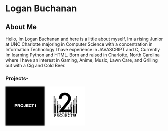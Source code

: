 # Logan Buchanan
## About Me
Hello, Im Logan Buchanan and here is a little about myself,
Im a rising Junior at UNC Charlotte majoring in Computer Science
with a concentration in Information Technology
I have experience in JAVASCRIPT and C, Currently Im learning
Python and HTML.
Born and raised in Charlotte, North Carolina where I have an
interest in Gaming, Anime, Music, Lawn Care, and Grilling out
with a Cig and Cold Beer.

### Projects-

<a href="https://github.com/LoganBuchanan/LoganBuchanan.github.io/blob/main/Heart_Attack_Risk_Final.ipynb" target="_blank" rel="noopener noreferrer"><img src="project1.jpg" alt="Link project." style="width:125px;height:125px;"></a>
<a href="https://github.com/LoganBuchanan/LoganBuchanan.github.io/blob/main/project2rain.ipynb" target="_blank" rel="noopener noreferrer"><img src="project2.png" alt="Link project." style="width:125px;height:125px;"></a>


